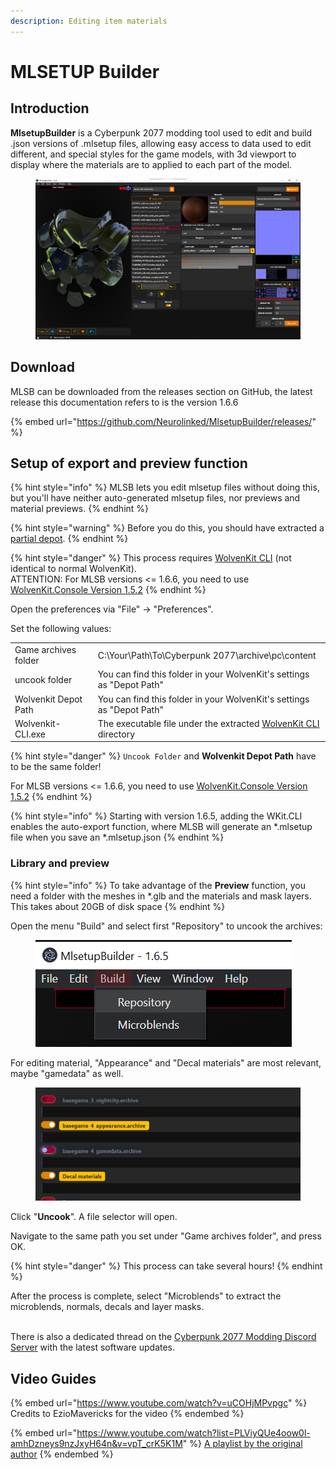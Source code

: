 ```yaml
---
description: Editing item materials
---
```


# MLSETUP Builder

## Introduction

**MlsetupBuilder** is a Cyberpunk 2077 modding tool used to edit and build .json versions of .mlsetup files, allowing easy access to data used to edit different, and special styles for the game models, with 3d viewport to display where the materials are to applied to each part of the model.

<figure><img src="../../.gitbook/assets/MLSB UI.png" alt=""><figcaption></figcaption></figure>

## Download

MLSB can be downloaded from the releases section on GitHub, the latest release this documentation refers to is the version 1.6.6

{% embed url="https://github.com/Neurolinked/MlsetupBuilder/releases/" %}

## Setup of export and preview function

{% hint style="info" %}
MLSB lets you edit mlsetup files without doing this, but you'll have neither auto-generated mlsetup files, nor previews and material previews.
{% endhint %}

{% hint style="warning" %}
Before you do this, you should have extracted a [partial depot](https://wiki.redmodding.org/wolvenkit/guides/modding-community/eli5-getting-started/create-depot#steps-partial-depot).
{% endhint %}

{% hint style="danger" %}
This process requires [WolvenKit CLI](https://github.com/WolvenKit/WolvenKit/releases) (not identical to normal WolvenKit).\
ATTENTION: For MLSB versions <= 1.6.6, you need to use [WolvenKit.Console Version 1.5.2](https://github.com/WolvenKit/WolvenKit/releases/tag/8.4.3)
{% endhint %}

Open the preferences via "File" -> "Preferences".&#x20;

Set the following values:

|                      |                                                                                                                    |
| -------------------- | ------------------------------------------------------------------------------------------------------------------ |
| Game archives folder | C:\Your\Path\To\Cyberpunk 2077\archive\pc\content                                                                  |
| uncook folder        | You can find this folder in your WolvenKit's settings as "Depot Path"                                              |
| Wolvenkit Depot Path | You can find this folder in your WolvenKit's settings as "Depot Path"                                              |
| Wolvenkit-CLI.exe    | The executable file under the extracted [WolvenKit CLI](https://github.com/WolvenKit/WolvenKit/releases) directory |

{% hint style="danger" %}
`Uncook Folder` and **Wolvenkit Depot Path** have to be the same folder!

For MLSB versions <= 1.6.6, you need to use [WolvenKit.Console Version 1.5.2](https://github.com/WolvenKit/WolvenKit/releases/tag/8.4.3)
{% endhint %}

{% hint style="info" %}
Starting with version 1.6.5, adding the WKit.CLI enables the auto-export function, where MLSB will generate an \*.mlsetup file when you save an \*.mlsetup.json
{% endhint %}



### Library and preview

{% hint style="info" %}
To take advantage of the **Preview** function, you need a folder with the meshes in \*.glb and the materials and mask layers. This takes about 20GB of disk space
{% endhint %}

Open the menu "Build" and select first "Repository" to uncook the archives:

<figure><img src="../../.gitbook/assets/image (3) (1).png" alt=""><figcaption></figcaption></figure>

&#x20;For editing material, "Appearance" and "Decal materials" are most relevant, maybe "gamedata" as well.

<figure><img src="../../.gitbook/assets/image (1) (2).png" alt=""><figcaption></figcaption></figure>

Click "**Uncook**". A file selector will open.&#x20;

Navigate to the same path you set under "Game archives folder", and press OK.

{% hint style="danger" %}
This process can take several hours!
{% endhint %}

After the process is complete, select "Microblends" to extract the microblends, normals, decals and layer masks.

\
There is also a dedicated thread on the [Cyberpunk 2077 Modding Discord Server](https://discord.com/channels/705931815109656596/939510887188947014) with the latest software updates.

## Video Guides

{% embed url="https://www.youtube.com/watch?v=uCOHjMPvpgc" %}
Credits to EzioMavericks for the video
{% endembed %}

{% embed url="https://www.youtube.com/watch?list=PLViyQUe4oow0l-amhDzneys9nzJxyH64n&v=vpT_crK5K1M" %}
[A playlist by the original author](https://www.youtube.com/playlist?list=PLViyQUe4oow0l-amhDzneys9nzJxyH64n)
{% endembed %}

